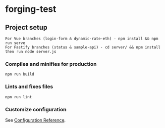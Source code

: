 # forging-test

## Project setup
```
For Vue branches (login-form & dynamic-rate-eth) - npm install && npm run serve
For Fastify branches (status & sample-api) - cd server/ && npm install then run node server.js
```

### Compiles and minifies for production
```
npm run build
```

### Lints and fixes files
```
npm run lint
```

### Customize configuration
See [Configuration Reference](https://cli.vuejs.org/config/).
